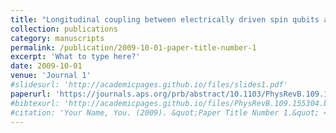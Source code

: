 ```yaml
---
title: "Longitudinal coupling between electrically driven spin qubits and a resonator"
collection: publications
category: manuscripts
permalink: /publication/2009-10-01-paper-title-number-1
excerpt: 'What to type here?'
date: 2009-10-01
venue: 'Journal 1'
#slidesurl: 'http://academicpages.github.io/files/slides1.pdf'
paperurl: 'https://journals.aps.org/prb/abstract/10.1103/PhysRevB.109.155304'
#bibtexurl: 'http://academicpages.github.io/files/PhysRevB.109.155304.bib'
#citation: 'Your Name, You. (2009). &quot;Paper Title Number 1.&quot; <i>Journal 1</i>. 1(1).'
---
```

